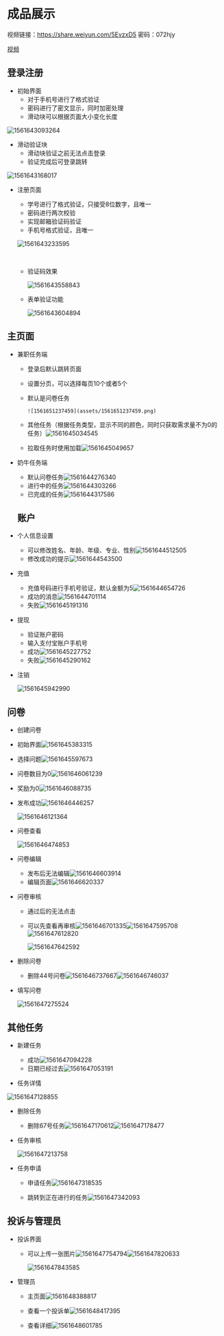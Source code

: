 # 成品展示

视频链接：https://share.weiyun.com/5EvzxD5 密码：072hjy

[视频]()

## 登录注册

- 初始界面
  - 对于手机号进行了格式验证
  - 密码进行了密文显示，同时加密处理
  - 滑动块可以根据页面大小变化长度

![1561643093264](assets/1561643093264.png)

- 滑动验证块
  - 滑动块验证之前无法点击登录
  - 验证完成后可登录跳转

![1561643168017](assets/1561643168017.png)

- 注册页面

  - 学号进行了格式验证，只接受8位数字，且唯一
  - 密码进行两次校验
  - 实现邮箱验证码验证
  - 手机号格式验证，且唯一

  ![1561643233595](assets/1561643233595.png)

  ​	

  - 验证码效果

    ![1561643558843](assets/1561643558843.png)
  
  - 表单验证功能
  
    ![1561643604894](assets/1561643604894.png)

## 主页面

- 兼职任务端

  - 登录后默认跳转页面

  - 设置分页，可以选择每页10个或者5个

  - 默认是问卷任务

    	![1561651237459](assets/1561651237459.png)

  - 其他任务（根据任务类型，显示不同的颜色，同时只获取需求量不为0的任务）![1561645034545](assets/1561645034545.png)
  
  - 拉取任务时使用加载![1561645049657](assets/1561645049657.png)
  
- 奶牛任务端
  
  - 默认问卷任务![1561644276340](assets/1561644276340.png)
  - 进行中的任务![1561644303266](assets/1561644303266.png)
  - 已完成的任务![1561644317586](assets/1561644317586.png)
  
  ## 账户
  
- 个人信息设置
  
  - 可以修改姓名、年龄、年级、专业、性别![1561644512505](assets/1561644512505.png)
  - 修改成功的提示![1561644543500](assets/1561644543500.png)
  
- 充值
  
  - 充值号码进行手机号验证，默认金额为5![1561644654726](assets/1561644654726.png)
  - 成功的消息![1561644701114](assets/1561644701114.png)
  - 失败![1561645191316](assets/1561645191316.png)
  
- 提现
  
  - 验证账户密码
  - 输入支付宝账户手机号
  - 成功![1561645227752](assets/1561645227752.png)
  - 失败![1561645290162](assets/1561645290162.png)
  
- 注销
  
  ![1561645942990](assets/1561645942990.png)
## 问卷

-   创建问卷

  - 初始界面![1561645383315](assets/1561645383315.png)
  
  - 选择问题![1561645597673](assets/1561645597673.png)
  
  - 问卷数目为0![1561646061239](assets/1561646061239.png)
  
  - 奖励为0![1561646088735](assets/1561646088735.png)
  
  - 发布成功![1561646446257](assets/1561646446257.png)
  
    ![1561646121364](assets/1561646121364.png)
  
- 问卷查看
  
  ![1561646474853](assets/1561646474853.png)
  
- 问卷编辑
  
  -   发布后无法编辑![1561646603914](assets/1561646603914.png)
  -   编辑页面![1561646620337](assets/1561646620337.png)
  
- 问卷审核
  
  - 通过后的无法点击
  
  - 可以先查看再审核![1561646701335](assets/1561646701335.png)![1561647595708](assets/1561647595708.png)![1561647612820](assets/1561647612820.png)
  
    ![1561647642592](assets/1561647642592.png)
  
-   删除问卷
  
    -   删除44号问卷![1561646737667](assets/1561646737667.png)![1561646746037](assets/1561646746037.png)
      
        

- 填写问卷

  ![1561647275524](assets/1561647275524.png)

##   其他任务

- 新建任务
  - 成功![1561647094228](assets/1561647094228.png)
  - 日期已经过去![1561647053191](assets/1561647053191.png)

-   任务详情

  ![1561647128855](assets/1561647128855.png)

- 删除任务

  - 删除67号任务![1561647170612](assets/1561647170612.png)![1561647178477](assets/1561647178477.png)

- 任务审核

  ![1561647213758](assets/1561647213758.png)
  
- 任务申请

  - 申请任务![1561647318535](assets/1561647318535.png)

  - 跳转到正在进行的任务![1561647342093](assets/1561647342093.png)

    

## 投诉与管理员

- 投诉界面

  - 可以上传一张图片![1561647754794](assets/1561647754794.png)![1561647820633](assets/1561647820633.png)

    ![1561647843585](assets/1561647843585.png)

    

    

- 管理员

  - 主页面![1561648388817](assets/1561648388817.png)

  - 查看一个投诉单![1561648417395](assets/1561648417395.png)

  - 查看详细![1561648601785](assets/1561648601785.png)

    